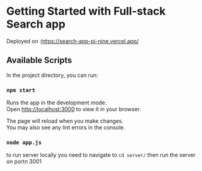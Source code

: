 # Getting Started with Full-stack Search app
Deployed on :https://search-app-pi-nine.vercel.app/

## Available Scripts

In the project directory, you can run:

### `npm start`

Runs the app in the development mode.\
Open [http://localhost:3000](http://localhost:3000) to view it in your browser.

The page will reload when you make changes.\
You may also see any lint errors in the console.

### `node app.js` 
to run server locally you need to navigate to `cd server/` then run the server on portn 3001


